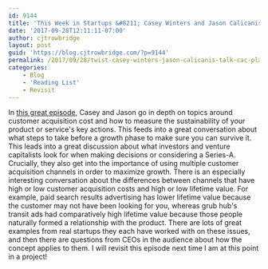 ```yaml
---
id: 9144
title: 'This Week in Startups &#8211; Casey Winters and Jason Calicanis talk about CAC and Planning Sustainable Growth'
date: '2017-09-28T12:11:11-07:00'
author: cjtrowbridge
layout: post
guid: 'https://blog.cjtrowbridge.com/?p=9144'
permalink: /2017/09/28/twist-casey-winters-jason-calicanis-talk-cac-planning-sustainable-growth/
categories:
    - Blog
    - 'Reading List'
    - Revisit
---
```


In [this great episode](http://thisweekinstartups.com/casey-winters-launch-incubator6/?utm_source=feedburner&utm_medium=feed&utm_campaign=Feed%3A+twist-audio+%28This+Week+in+Startups+-+Audio%29), Casey and Jason go in depth on topics around customer acquisition cost and how to measure the sustainability of your product or service's key actions. This feeds into a great conversation about what steps to take before a growth phase to make sure you can survive it. This leads into a great discussion about what investors and venture capitalists look for when making decisions or considering a Series-A. Crucially, they also get into the importance of using multiple customer acquisition channels in order to maximize growth. There is an especially interesting conversation about the differences between channels that have high or low customer acquisition costs and high or low lifetime value. For example, paid search results advertising has lower lifetime value because the customer may not have been looking for you, whereas grub hub's transit ads had comparatively high lifetime value because those people naturally formed a relationship with the product. There are lots of great examples from real startups they each have worked with on these issues, and then there are questions from CEOs in the audience about how the concept applies to them. I will revisit this episode next time I am at this point in a project!